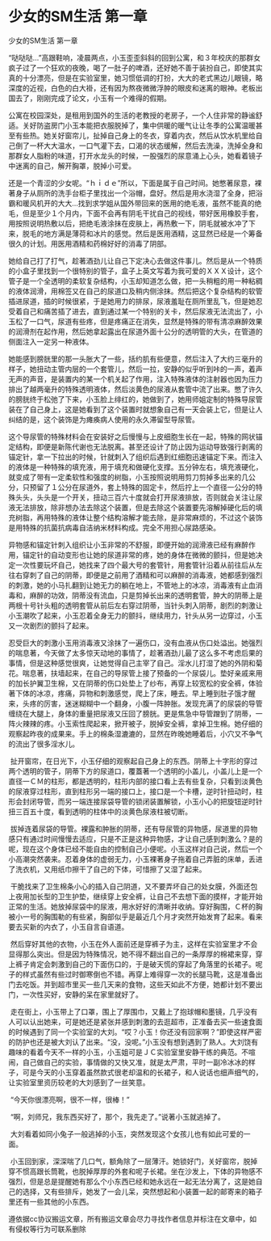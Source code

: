 # 少女的SM生活 第一章

少女的SM生活 第一章 

“哒哒哒…”高跟鞋响，凌晨两点，小玉歪歪斜斜的回到公寓，和３年校庆的那群女疯子过了一个狂欢的夜晚，喝了一肚子的啤酒，还好她不善于装扮自己，即使其实真的十分漂亮，但是在实验室里，她习惯低调的打扮，大大的老式黑边儿眼镜，略深度的近视，白色的白大褂，还有因为熬夜微微浮肿的眼皮和迷离的眼神。老板出国去了，刚刚完成了论文，小玉有一个难得的假期。 

公寓在校园深处，是租用到国外的生活的老教授的老房子，一个人住非常的静谧舒适。关好防盗房门小玉本能把衣服脱掉了，集中供暖的暖气让让冬季的公寓温暖甚至有些热。她关好窗帘儿，扯掉自己身上的冬衣，穿着内衣，然后从饮水机里给自己倒了一杯大大温水，一口气灌下去，口渴的状态缓解，然后去洗澡，洗掉全身和那群女人脂粉的味道，打开水龙头的时候，一股强烈的尿意涌上心头，她看着镜子中迷离的自己，解开胸罩，脱掉小可爱。 

还是一个青涩的少女呢。“ｈｉｄｅ”所以，下面是属于自己时间。她憋著尿意，裸著身子从厕所的洗手台柜子里找出一个浴帽，盘好。然后是用水浇湿了全身，把浴霸和暖风机开的大大…找到求学姐从国外带回来的医用的绝毛液，虽然不能真的绝毛，但是至少１个月内，下面不会再有阴毛干扰自己的视线，带好医用橡胶手套，用按照说明热敷以后，把绝毛液涂抹在皮肤上，再热敷一下，阴毛就被水冲了下来，脱毛的地方满是薄荷和冰片的感觉。然后是医用酒精，这显然已经是一个筹备很久的计划。用医用酒精和药棉好好的消毒了阴部。 

她给自己打了打气，趁著酒劲儿让自己下定决心去做这件事儿。然后是从一个特质的小盒子里找到一个很特别的管子，盒子上英文写着为我可爱的ＸＸＸ设计，这个管子是一个全透明的柔软复杂结构，小玉却知道怎么做，把一头稍粗的用一种粘稠的液体润滑，用棉签又在自己的尿道口及稍内侧涂抹。然后把这个复杂结构的软管插进尿道，插的时候很紧，于是她用力的排尿，尿液羞耻在厕所里乱飞，但是她忍受着自己和痛苦插了进去，直到通过某一个特别的关卡，然后尿液无法流出了，小玉松了一口气，尿道有些疼，但是疼痛正在消失，显然是特殊的带有清凉麻醉效果的润滑剂在起作用，然后她拿起露出在尿道外面十公分的透明管的大头，在管道的侧面注入一定另一种液体。 

她能感到膀胱里的那一头胀大了一些，括约肌有些便意，然后注入了大约三毫升的样子，她扭动主管内层的一个套管儿，然后一拉，安静的似乎听到咔的一声，着声无声的声音，是装置内的某一个机关起了作用，注入特殊液体的注射器也因为压力排出了越两毫升的特殊透明液体，然后淡黄色的尿液从套管中流了出来。憋了许久的膀胱终于松弛了下来，小玉脸上绯红的，她做到了，她用师姐定制的特殊导尿管装在了自己身上，这是她看到了这个装置时就想象自己有一天会装上它，但是让人纠结的是，这个装饰是为瘫痪病人使用的永久滞留型导尿管。 

这个导尿管的特殊材料会在安装好之后慢慢与上皮细胞生长在一起，特殊的网状锚定结构，即便是新陈代谢也无法脱离。甚至还设计了防止因为运动导致强行剥离的锚定针，拿一下拉出的时候，针就刺入了组织后遇到红细胞迅速锚定下来。而注入的液体是一种特殊的填充液，用于填充和做硬化支撑。五分钟左右，填充液硬化，就变成了带有一定柔软性和强度的树脂，小玉按照说明用剪刀剪掉多出来的几公分，只预留了１公分在尿道外，套上特殊的固定卡，然后拧上一个直径一公分的特殊头头，头头是一个开关，扭动三百六十度就会打开尿液排放，否则就会关注让尿液无法排放，除非想办法去除这个装置，但是去除这个装置要先溶解掉硬化后的填充树脂，再用特殊的液体让整个结构溶解才能去除，是非常麻烦的，不过这个装饰是用特殊的抗菌抗病毒自洁纳米材料构成。完全不用担心尿路感染。 

异物感和锚定针刺入组织让小玉非常的不舒服，即便开始的润滑液已经有麻醉作用，锚定针的自动变形也让她的尿道非常的疼，她的身体在微微的颤抖，但是她决定一次性要玩坏自己，她找来了四个最大号的套管针，用套管针沿着从前往后从左往右穿刺了自己的阴蒂，即便是之前用了酒精和可以麻醉的消毒液，她都感到强烈的刺激，她的小马扎翻到让她无力的躺在地上，不管地上的冰凉，消毒液有止血消毒和，麻醉的功效，阴蒂没有流血，只是剪掉长出来的透明套管，肿大的阴蒂上是两根十号针头粗的透明套管从前后左右穿过阴蒂，当针头刺入阴蒂，剧烈的刺激让小玉潮吹了起来，小玉忍着全身无力的颤抖，继续用力，针头从另一边穿过，小玉又一次剧烈的颤抖了起来。 

忍受巨大的刺激小玉用消毒液又涂抹了一遍伤口，没有血液从伤口处溢出。她强烈的喘息著，今天做了太多惊天动地的事情了，趁著酒劲儿最了这么多不考虑后果的事情，但是这种感觉很爽，让她觉得自己主宰了自己。淫水儿打湿了她的外阴和菊花。喘息著，扶墙起来，在自己的导尿管上接了预备的一个尿袋儿。垫好亲戚来用的加长护翼卫生棉，又在阴蒂的伤口处垫上了纱布，再穿上较宽松的安全裤，体验著下体的冰凉，疼痛，异物和刺激感觉，爬上了床，睡去。早上睡到肚子饿才醒来，头疼的厉害，迷迷糊糊中一个翻身，小腹一阵肿胀。发现充满了的尿袋的导管缠绕在大腿上，身体的重量把尿液又压回了膀胱。更是焦急中导管蹭到了阴蒂，一阵火辣辣的疼。小玉索性爬起来，掀开被子，脱掉安全裤，拿掉卫生棉。她仔细的观察起昨夜的成果来。手上的棉条湿漉漉的，显然在昨晚她睡着后，小穴又不争气的流出了很多淫水儿。

 扯开窗帘，在日光下，小玉仔细的观察起自己身上的东西。阴蒂上十字形的穿过两个透明的管子，阴蒂下方的尿道口，覆蓋著一个透明的小盖儿，小盖儿上是一个直径一ＣＭ的柱形，都是透明的，柱形内部的接口看上去有些复杂，只看到淡黄色的尿液穿过柱形，直到柱形另一端的接口上，接口是一个卡槽，逆时针扭动时，柱形会封闭导管，而另一端连接尿袋导管的锁闭装置解锁，小玉小心的把旋钮逆时针扭三百五十度，看到透明的柱体中的淡黄色尿液柱被切断。

 拔掉连着尿袋的导管。裸露和肿胀的阴蒂，还有导尿管的异物感，尿道里的异物感只有通过时间慢慢去适应，只是不正是这种异物感，才让自己感到刺激么？是的呢，现在这个身体已经不能自由的控制自己小便呢。小玉这样对自己说，然后一个小高潮突然袭来。忍着身体的虚弱无力，小玉裸著身子拖着自己弄脏的床单，丢进了洗衣机，又用纸巾擦干了自己的下体，可惜擦了又湿了起来。

 干脆找来了卫生棉条小心的插入自己阴道，又不要弄坏自己的处女膜，外面还包上夜用加长型的卫生护垫，继续穿上安全裤，让自己不去想下面的摸样，才能开始正常的生活。她放掉尿袋中的尿液，用水好好的清晰并收纳。穿好胸围，Ｃ杯的胸被小一号的胸围勒的有些紧，胸部似乎是最近几个月才突然开始发育了起来。看来要去买新的内衣了，小玉自言自语道。

 然后穿好其他的衣物，小玉在外人面前还是穿裤子为主，这样在实验室里才不会显得那么突出。但是因为特殊情况，她不得不翻出自己的一条厚厚的棉裙来穿，穿上裤子肯定会刺激到自己的下面伤口的，于是破天慌的穿起了角落里的长裙子。呢子的样式虽然有些过时御寒倒也不错。再穿上难得穿一次的长腿马靴，这是准备出门去吃饭。并到超市里买一些几天来的食物，这些天如此不方便，她都计划不要出门，一次性买好，安静的呆在家里就好了。

 走在街上，小玉带上了口罩，围上了厚围巾，又戴上了抱球帽和墨镜，几乎没有人可以认出她来，可是她还是紧张并感到刺激的去逛超市，正准备去买一些速食面的时候遇到了同一个实验室的大刘。“哎？小玉！你还没有回家啊？”即使这样严密的防护也还是被大刘认了出来。“没，没呢。”小玉没有想到遇到了熟人。大刘饶有趣味的看着今天不一样的小玉，小玉姐可是ＪＣ实验室里安静干练的典范。不喧闹，自己做自己的实验，事情做的又快又准，就是太严肃，平时一副冷冰冰的样子，可是今天的小玉穿着虽然款式很老却温和的长裙子，和人说话也细声细气的，让实验室里资历较老的大刘感到了一丝笑意。

 “今天你很漂亮啊，很不一样，很棒！”

 “啊，刘师兄，我东西买好了，那个，我先走了。”说著小玉就逃掉了。

 大刘看着如同小兔子一般逃掉的小玉，突然发现这个女孩儿也有如此可爱的一面。

 小玉回到家，深深喘了几口气，额角除了一层薄汗。她锁好门，关好窗帘，脱掉穿不惯高跟长筒靴，也脱掉厚厚的外套和呢子长裙。坐在沙发上，下体的异物感不强烈，但是总是提醒她有那么个小东西已经和她永远在一起无法分离了，这是她自己的选择，又有些排斥，她发了一会儿呆，突然想起和小装置一起的邮寄来的箱子里还有一些其他的小东西。

遵依据cc协议搬运文章，所有搬运文章会尽力寻找作者信息并标注在文章中，如有侵权等行为可联系删除